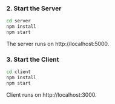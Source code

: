 ### 2. Start the Server
  ```bash
  cd server
  npm install
  npm start
  ```
 The server runs on http://localhost:5000.

### 3. Start the Client
```bash
cd client
npm install
npm start
```
Client runs on http://localhost:3000.
